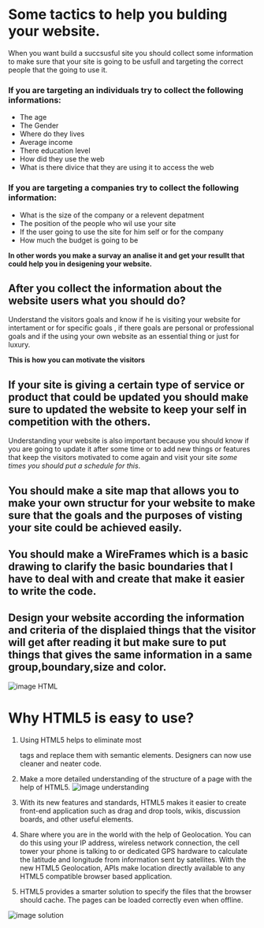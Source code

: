 # Some tactics to help you bulding your website.
When you want build a succsusful site you should collect some information to make sure that your site is going to be usfull and targeting the correct people that the going to use it.
### If you are targeting an individuals try to collect the following informations:
* The age 
* The Gender
* Where do they lives
* Average income 
* There education level
* How did they use the web
* What is there divice that they are using it to access the web

### If you are targeting a companies try to collect the following information:
* What is the size of the company or a relevent depatment
* The position of the people who wil use your site
* If the user going to use the site for him self or for the company
* How much the budget is going to be

**In other words you make a survay an analise it and get your resullt that could help you in desigening your website.**

## After you collect the information about the website users what you should do?
Understand the visitors goals and know if he is visiting your website for intertament or for specific goals , if there goals are personal or professional goals and if the using your own website as an essential thing or just for luxury.

**This is how you can motivate the visitors**

## If your site is giving a certain type of service or product that could be updated you should make sure to updated the website to keep your self in competition with the others.
Understanding your website is also important because you should know if you are going to update it after some time or to add new things or features that keep the visitors motivated to come again and visit your site *some times you should put a schedule for this*.

## You should make a site map that allows you to make your own structur for your website to make sure that the goals and the purposes of visting your site could be achieved easily.

## You should make a WireFrames which is a basic drawing to clarify the basic boundaries that I have to deal with and create that make it easier to write the code.

## Design your website according the information and criteria of the displaied things that the visitor will get after reading it but make sure to put things that gives the same information in a same group,boundary,size and color.
![image HTML](https://cdn.lynda.com/course/170427/170427-637251494437967118-16x9.jpg)
# Why HTML5 is easy to use?
1. Using HTML5 helps to eliminate most <div> tags and replace them with semantic elements. Designers can now use cleaner and neater code.

2. Make a more detailed understanding of the structure of a page with the help of HTML5.
![image understanding](https://www.keystepmedia.com/wp-content/uploads/31192758_l-1-800x400.jpg)

3. With its new features and standards, HTML5 makes it easier to create front-end application such as drag and drop tools, wikis, discussion boards, and other useful elements. 

4. Share where you are in the world with the help of Geolocation. You can do this using your IP address, wireless network connection, the cell tower your phone is talking to or dedicated GPS hardware to calculate the latitude and longitude from information sent by satellites. With the new HTML5 Geolocation, APIs make location directly available to any HTML5 compatible browser based application.

5. HTML5 provides a smarter solution to specify the files that the browser should cache. The pages can be loaded correctly even when offline.

![image solution](https://www.supplychaincards.com/wp-content/uploads/2018/07/fsolution.png)

